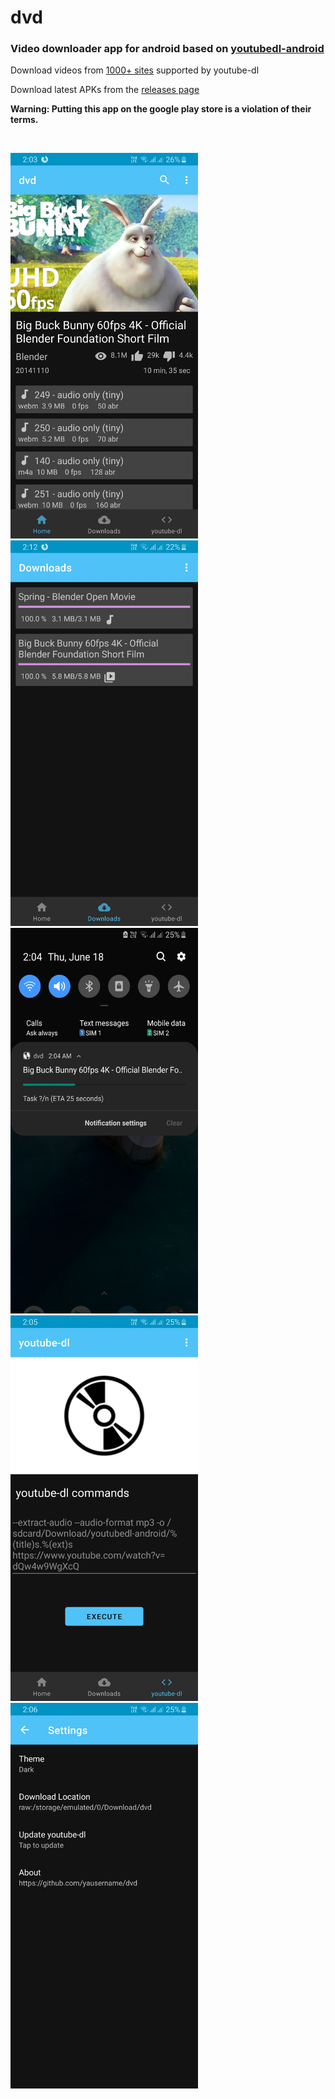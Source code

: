 # dvd

### Video downloader app for android based on [youtubedl-android](https://github.com/yausername/youtubedl-android)

Download videos from [1000+ sites](https://ytdl-org.github.io/youtube-dl/supportedsites.html) supported by youtube-dl

Download latest APKs from the [releases page](https://github.com/yausername/dvd/releases)

**Warning: Putting this app on the google play store is a violation of their terms.**

</br>

<img src="./fastlane/metadata/android/en-US/images/phoneScreenshots/1.jpg" alt="screenshot1" width="300"/> <img src="./fastlane/metadata/android/en-US/images/phoneScreenshots/2.jpg" alt="screenshot2" width="300"/>
</br>
<img src="./fastlane/metadata/android/en-US/images/phoneScreenshots/3.jpg" alt="screenshot3" width="300"/> <img src="./fastlane/metadata/android/en-US/images/phoneScreenshots/4.jpg" alt="screenshot4" width="300"/>
</br>
<img src="./fastlane/metadata/android/en-US/images/phoneScreenshots/5.jpg" alt="screenshot5" width="300"/>
